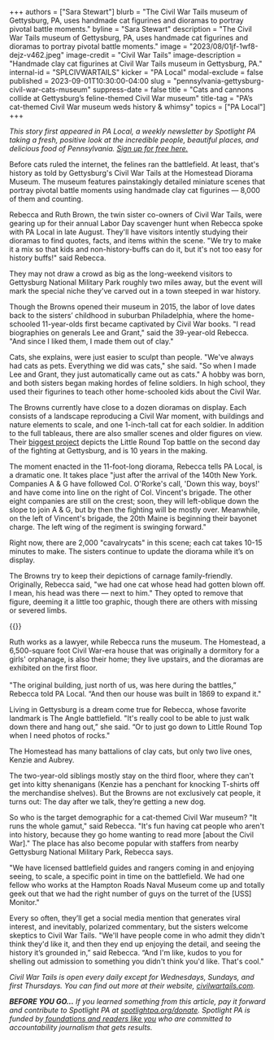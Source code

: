 +++
authors = ["Sara Stewart"]
blurb = "The Civil War Tails museum of Gettysburg, PA, uses handmade cat figurines and dioramas to portray pivotal battle moments."
byline = "Sara Stewart"
description = "The Civil War Tails museum of Gettysburg, PA, uses handmade cat figurines and dioramas to portray pivotal battle moments."
image = "2023/08/01jf-1wf8-dejz-v462.jpeg"
image-credit = "Civil War Tails"
image-description = "Handmade clay cat figurines at Civil War Tails museum in Gettysburg, PA."
internal-id = "SPLCIVWARTAILS"
kicker = "PA Local"
modal-exclude = false
published = 2023-09-01T10:30:00-04:00
slug = "pennsylvania-gettysburg-civil-war-cats-museum"
suppress-date = false
title = "Cats and cannons collide at Gettysburg’s feline-themed Civil War museum"
title-tag = "PA’s cat-themed Civil War museum weds history & whimsy"
topics = ["PA Local"]
+++

<em>This story first appeared in PA Local, a weekly newsletter by Spotlight PA taking a fresh, positive look at the incredible people, beautiful places, and delicious food of Pennsylvania. </em><a href="https://www.spotlightpa.org/newsletters"><em>Sign up for free here.</em></a><em></em>

Before cats ruled the internet, the felines ran the battlefield. At least, that&#39;s history as told by Gettysburg&#39;s Civil War Tails at the Homestead Diorama Museum. The museum features painstakingly detailed miniature scenes that portray pivotal battle moments using handmade clay cat figurines — 8,000 of them and counting.

Rebecca and Ruth Brown, the twin sister co-owners of Civil War Tails, were gearing up for their annual Labor Day scavenger hunt when Rebecca spoke with PA Local in late August. They&#39;ll have visitors intently studying their dioramas to find quotes, facts, and items within the scene. &#34;We try to make it a mix so that kids and non-history-buffs can do it, but it&#39;s not too easy for history buffs!&#34; said Rebecca.

They may not draw a crowd as big as the long-weekend visitors to Gettysburg National Military Park roughly two miles away, but the event will mark the special niche they&#39;ve carved out in a town steeped in war history.

Though the Browns opened their museum in 2015, the labor of love dates back to the sisters’ childhood in suburban Philadelphia, where the home-schooled 11-year-olds first became captivated by Civil War books. &#34;I read biographies on generals Lee and Grant,&#34; said the 39-year-old Rebecca. &#34;And since I liked them, I made them out of clay.&#34;

Cats, she explains, were just easier to sculpt than people. &#34;We&#39;ve always had cats as pets. Everything we did was cats,&#34; she said. &#34;So when I made Lee and Grant, they just automatically came out as cats.&#34; A hobby was born, and both sisters began making hordes of feline soldiers. In high school, they used their figurines to teach other home-schooled kids about the Civil War.

The Browns currently have close to a dozen dioramas on display. Each consists of a landscape reproducing a Civil War moment, with buildings and nature elements to scale, and one 1-inch-tall cat for each soldier. In addition to the full tableaus, there are also smaller scenes and older figures on view. Their <a href="https://civilwartails.com/dioramas/making-little-round-top/">biggest project</a> depicts the Little Round Top battle on the second day of the fighting at Gettysburg, and is 10 years in the making.

The moment enacted in the 11-foot-long diorama, Rebecca tells PA Local, is a dramatic one. It takes place &#34;just after the arrival of the 140th New York. Companies A &amp; G have followed Col. O&#39;Rorke&#39;s call, &#39;Down this way, boys!&#39; and have come into line on the right of Col. Vincent&#39;s brigade. The other eight companies are still on the crest; soon, they will left-oblique down the slope to join A &amp; G, but by then the fighting will be mostly over. Meanwhile, on the left of Vincent&#39;s brigade, the 20th Maine is beginning their bayonet charge. The left wing of the regiment is swinging forward.&#34;

Right now, there are 2,000 &#34;cavalrycats&#34; in this scene; each cat takes 10-15 minutes to make. The sisters continue to update the diorama while it’s on display.

The Browns try to keep their depictions of carnage family-friendly. Originally, Rebecca said, &#34;we had one cat whose head had gotten blown off. I mean, his head was there — next to him.&#34; They opted to remove that figure, deeming it a little too graphic, though there are others with missing or severed limbs.

{{<picture src="2023/08/01jf-1wf9-wdf4-w8tr.jpeg" description="A battlefield diorama at Civil War Tails museum in Gettysburg, PA." caption="A battlefield diorama at Civil War Tails museum in Gettysburg, PA." credit="Civil War Tails">}}

Ruth works as a lawyer, while Rebecca runs the museum. The Homestead, a 6,500-square foot Civil War-era house that was originally a dormitory for a girls&#39; orphanage, is also their home; they live upstairs, and the dioramas are exhibited on the first floor.<br/><br/>&#34;The original building, just north of us, was here during the battles,” Rebecca told PA Local. “And then our house was built in 1869 to expand it.&#34;

Living in Gettysburg is a dream come true for Rebecca, whose favorite landmark is The Angle battlefield. &#34;It&#39;s really cool to be able to just walk down there and hang out,” she said. “Or to just go down to Little Round Top when I need photos of rocks.&#34;

The Homestead has many battalions of clay cats, but only two live ones, Kenzie and Aubrey.

The two-year-old siblings mostly stay on the third floor, where they can&#39;t get into kitty shenanigans (Kenzie has a penchant for knocking T-shirts off the merchandise shelves). But the Browns are not exclusively cat people, it turns out: The day after we talk, they’re getting a new dog.

So who is the target demographic for a cat-themed Civil War museum? &#34;It runs the whole gamut,&#34; said Rebecca. &#34;It&#39;s fun having cat people who aren&#39;t into history, because they go home wanting to read more \[about the Civil War\].&#34; The place has also become popular with staffers from nearby Gettysburg National Military Park, Rebecca says.

&#34;We have licensed battlefield guides and rangers coming in and enjoying seeing, to scale, a specific point in time on the battlefield. We had one fellow who works at the Hampton Roads Naval Museum come up and totally geek out that we had the right number of guys on the turret<strong> </strong>of the \[USS\] Monitor.&#34;

Every so often, they’ll get a social media mention that generates viral interest, and inevitably, polarized commentary, but the sisters welcome skeptics to Civil War Tails. &#34;We&#39;ll have people come in who admit they didn&#39;t think they&#39;d like it, and then they end up enjoying the detail, and seeing the history it’s grounded in,” said Rebecca. “And I&#39;m like, kudos to you for shelling out admission to something you didn&#39;t think you&#39;d like. That&#39;s cool.&#34;<em></em>

<em>Civil War Tails is open every daily except for Wednesdays, Sundays, and first Thursdays. You can find out more at their website, </em><a href="https://civilwartails.com/"><em>civilwartails.com</em></a><em>.</em>

<strong><em>BEFORE YOU GO…</em></strong><em> If you learned something from this article, pay it forward and contribute to Spotlight PA at </em><a href="https://www.spotlightpa.org/donate"><em>spotlightpa.org/donate</em></a><em>. Spotlight PA is funded by</em><a href="https://www.spotlightpa.org/support"><em> foundations and readers like you</em></a><em> who are committed to accountability journalism that gets results.</em>

